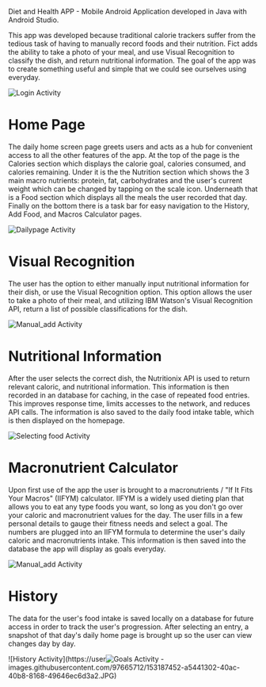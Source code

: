 
Diet and Health APP - Mobile Android Application developed in Java with Android Studio.

This app was developed because traditional calorie trackers suffer from the tedious task of having to manually record foods and their nutrition. Fict adds the ability to take a photo of your meal, and use Visual Recognition to classify the dish, and return nutritional information. The goal of the app was to create something useful and simple that we could see ourselves using everyday.

![Login Activity](https://user-images.githubusercontent.com/97665712/153186989-4bb3ffd7-626a-40f9-ad1c-8f9c4c2950e9.JPG)


# Home Page
The daily home screen page greets users and acts as a hub for convenient access to all the other features of the app. At the top of the page is the Calories section which displays the calorie goal, calories consumed, and calories remaining. Under it is the the Nutrition section which shows the 3 main macro nutrients: protein, fat, carbohydrates and the user's current weight which can be changed by tapping on the scale icon. Underneath that is a Food section which displays all the meals the user recorded that day. Finally on the bottom there is a task bar for easy navigation to the History, Add Food, and Macros Calculator pages.

![Dailypage Activity](https://user-images.githubusercontent.com/97665712/153187080-e8526fdd-b677-4607-ad07-35d51c0fe756.JPG)

# Visual Recognition
The user has the option to either manually input nutritional information for their dish, or use the Visual Recognition option. This option allows the user to take a photo of their meal, and utilizing IBM Watson's Visual Recognition API, return a list of possible classifications for the dish.

![Manual_add Activity](https://user-images.githubusercontent.com/97665712/153188086-5aa7bf41-9db1-4224-b205-69e8df94fe08.JPG)


# Nutritional Information
After the user selects the correct dish, the Nutritionix API is used to return relevant caloric, and nutritional information. This information is then recorded in an database for caching, in the case of repeated food entries. This improves response time, limits accesses to the network, and reduces API calls. The information is also saved to the daily food intake table, which is then displayed on the homepage.

![Selecting food Activity](https://user-images.githubusercontent.com/97665712/153188266-ab111e3d-b97f-440f-af9e-28faab2d8ba5.JPG)


# Macronutrient Calculator
Upon first use of the app the user is brought to a macronutrients / "If It Fits Your Macros" (IIFYM) calculator. IIFYM is a widely used dieting plan that allows you to eat any type foods you want, so long as you don't go over your caloric and macronutrient values for the day. The user fills in a few personal details to gauge their fitness needs and select a goal. The numbers are plugged into an IIFYM formula to determine the user's daily caloric and macronutrients intake. This information is then saved into the database the app will display as goals everyday.



![Manual_add Activity](https://user-images.githubusercontent.com/97665712/153187333-54796c9b-6fd9-45e7-a7fb-19b8f7dbc91f.JPG)


# History
The data for the user's food intake is saved locally on a database for future access in order to track the user's progression. After selecting an entry, a snapshot of that day's daily home page is brought up so the user can view changes day by day. 

![History Activity](https://user![Goals Activity](https://user-images.githubusercontent.com/97665712/153187489-e7ee12fb-130d-448d-8374-df50fd782445.JPG)
-images.githubusercontent.com/97665712/153187452-a5441302-40ac-40b8-8168-49646ec6d3a2.JPG)
